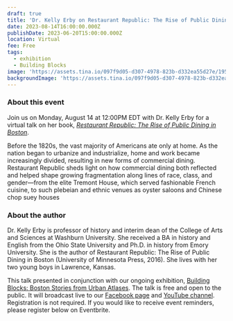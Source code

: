```yaml
---
draft: true
title: 'Dr. Kelly Erby on Restaurant Republic: The Rise of Public Dining in Boston'
date: 2023-08-14T16:00:00.000Z
publishDate: 2023-06-20T15:00:00.000Z
location: Virtual
fee: Free
tags:
  - exhibition
  - Building Blocks
image: 'https://assets.tina.io/097f9d05-d307-4978-823b-d332ea55d27e/1955.4568.jpg'
backgroundImage: 'https://assets.tina.io/097f9d05-d307-4978-823b-d332ea55d27e/1955.4568.jpg'
---
```


### About this event

J﻿oin us on Monday, August 14 at 12:00PM EDT with Dr. Kelly Erby for a virtual talk on her book, *[Restaurant Republic: The Rise of Public Dining in Boston](https://www.upress.umn.edu/book-division/books/restaurant-republic)*.

Before the 1820s, the vast majority of Americans ate only at home. As the nation began to urbanize and industrialize, home and work became increasingly divided, resulting in new forms of commercial dining. Restaurant Republic sheds light on how commercial dining both reflected and helped shape growing fragmentation along lines of race, class, and gender—from the elite Tremont House, which served fashionable French cuisine, to such plebeian and ethnic venues as oyster saloons and Chinese chop suey houses

### A﻿bout the author

Dr. Kelly Erby is professor of history and interim dean of the College of Arts and Sciences at Washburn University. She received a BA in history and English from the Ohio State University and Ph.D. in history from Emory University. She is the author of Restaurant Republic: The Rise of Public Dining in Boston (University of Minnesota Press, 2016). She lives with her two young boys in Lawrence, Kansas.

This talk presented in conjunction with our ongoing exhibition, [Building Blocks: Boston Stories from Urban Atlases](https://www.leventhalmap.org/digital-exhibitions/building-blocks/). The talk is free and open to the public. It will broadcast live to our [Facebook page](https://www.facebook.com/bplmaps) and [YouTube channel](https://www.youtube.com/@LeventhalMapEducationCenter). Registration is not required. If you would like to receive event reminders, please register below on Eventbrite.

<div id="eventbrite-widget-container-666862913927"></div>

<script src="https://www.eventbrite.com/static/widgets/eb_widgets.js"></script>

<script type="text/javascript">
    var exampleCallback = function() {
        console.log('Order complete!');
    };

    window.EBWidgets.createWidget({
        // Required
        widgetType: 'checkout',
        eventId: '666862913927',
        iframeContainerId: 'eventbrite-widget-container-666862913927',

        // Optional
        iframeContainerHeight: 425,  // Widget height in pixels. Defaults to a minimum of 425px if not provided
        onOrderComplete: exampleCallback  // Method called when an order has successfully completed
    });
</script>
